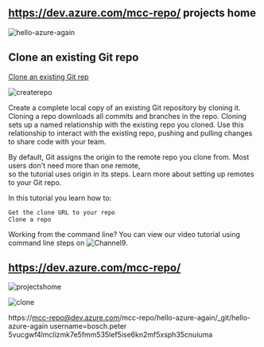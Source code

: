 ## https://dev.azure.com/mcc-repo/   projects home 



![hello-azure-again](https://github.com/ezahr/fail-fast-and-cheap/blob/master/pictures/DevOps_maakaf_wat_agile_begon.jpg)

## Clone an existing Git repo
[Clone an existing Git rep](https://docs.microsoft.com/en-us/azure/devops/repos/git/clone?view=azure-devops&tabs=visual-studio)

![createrepo](https://github.com/ezahr/fail-fast-and-cheap/blob/master/pictures/create-a-repo.png)

Create a complete local copy of an existing Git repository by cloning it. 
Cloning a repo downloads all commits and branches in the repo. 
Cloning sets up a named relationship with the existing repo you cloned. 
Use this relationship to interact with the existing repo, 
pushing and pulling changes to share code with your team.

By default, Git assigns the origin to the remote repo you clone from. Most users don't need more than one remote, \
so the tutorial uses origin in its steps. Learn more about setting up remotes to your Git repo.

In this tutorial you learn how to:

    Get the clone URL to your repo
    Clone a repo

Working from the command line? You can view our video tutorial using command line steps on ![Channel9](https://channel9.msdn.com/series/Team-Services-Git-Tutorial/Git-Tutorial-Create-a-repo-from-the-command-line).

## https://dev.azure.com/mcc-repo/
![projectshome](https://github.com/ezahr/fail-fast-and-cheap/blob/master/pictures/dev-azure-com-projects-home-mcc-repo.png)

![clone](https://github.com/ezahr/fail-fast-and-cheap/blob/master/pictures/clone.png)

https://mcc-repo@dev.azure.com/mcc-repo/hello-azure-again/_git/hello-azure-again
username=bosch.peter
5vucgwf4lmclizmk7e5fmm535lef5ise6kn2mf5xsph35cnuiuma



